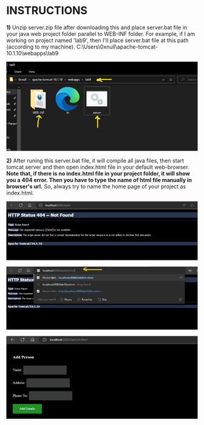 # INSTRUCTIONS

**1)** Unzip server.zip file after downloading this and place server.bat file in your java web project folder parallel to WEB-INF folder. For example, if I am working on project named 'lab9', then I'll place server.bat file at this path (according to my machine).
C:\Users\0xnull\apache-tomcat-10.1.10\webapps\lab9

![img](/images/pre.png)

**2)** After runing this server.bat file, it will compile all java files, then start tomcat server and then open index.html file in your default web-browser. **Note that, if there is no index.html file in your project folder, it will show you a 404 error. Then you have to type the name of html file manually in browser's url.** So, always try to name the home page of your project as index.html.

![img](/images/2.png)

![img](/images/3.png)

![img](/images/4.png)
